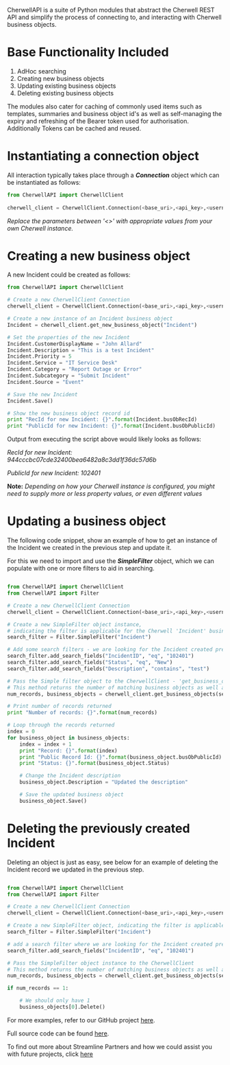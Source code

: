 CherwellAPI is a suite of Python modules that abstract the Cherwell REST API and simplify the process of connecting to, and interacting with Cherwell business objects. 

Base Functionality Included
===========================

1. AdHoc searching
2. Creating new business objects
3. Updating existing business objects
4. Deleting existing business objects

The modules also cater for caching of commonly used items such as templates, summaries and business object id's as well as self-managing the expiry and refreshing of the Bearer token used for authorisation. Additionally Tokens can be cached and reused.

Instantiating a connection object
=================================

All interaction typically takes place through a **_Connection_** object which can be instantiated as follows:

```python
from CherwellAPI import CherwellClient
  
cherwell_client = CherwellClient.Connection(<base_uri>,<api_key>,<username>,<password>)  
```
*Replace the parameters between '<>' with appropriate values from your own Cherwell instance.*

Creating a new business object
==============================

A new Incident could be created as follows:

```python
from CherwellAPI import CherwellClient

# Create a new CherwellClient Connection
cherwell_client = CherwellClient.Connection(<base_uri>,<api_key>,<username>,<password>)

# Create a new instance of an Incident business object
Incident = cherwell_client.get_new_business_object("Incident")

# Set the properties of the new Incident
Incident.CustomerDisplayName = "John Allard"
Incident.Description = "This is a test Incident"
Incident.Priority = 5
Incident.Service = "IT Service Desk"
Incident.Category = "Report Outage or Error"
Incident.Subcategory = "Submit Incident"
Incident.Source = "Event"

# Save the new Incident
Incident.Save()

# Show the new business object record id
print "RecId for new Incident: {}".format(Incident.busObRecId)
print "PublicId for new Incident: {}".format(Incident.busObPublicId)

```
Output from executing the script above would likely looks as follows:

*RecId for new Incident: 944cccbc07cde32400bea6482a8c3dd1f36dc57d6b*

*PublicId for new Incident: 102401*

**Note:** *Depending on how your Cherwell instance is configured, you might need to supply more or less property values, or even different values*

Updating a business object
==========================

The following code snippet, show an example of how to get an instance of the Incident we created in the previous step and update it.

For this we need to import and use the **_SimpleFilter_** object, which we can populate with one or more filters to aid in searching.

```python

from CherwellAPI import CherwellClient
from CherwellAPI import Filter

# Create a new CherwellClient Connection
cherwell_client = CherwellClient.Connection(<base_uri>,<api_key>,<username>,<password>)

# Create a new SimpleFilter object instance,
# indicating the filter is applicable for the Cherwell 'Incident' business object
search_filter = Filter.SimpleFilter("Incident")

# Add some search filters - we are looking for the Incident created previously
search_filter.add_search_fields("IncidentID", "eq", "102401")
search_filter.add_search_fields("Status", "eq", "New")
search_filter.add_search_fields("Description", "contains", "test")

# Pass the Simple filter object to the CherwellClient - 'get_business_objects' method
# This method returns the number of matching business objects as well as the list of matching business objects
num_records, business_objects = cherwell_client.get_business_objects(search_filter)

# Print number of records returned
print "Number of records: {}".format(num_records)

# Loop through the records returned
index = 0
for business_object in business_objects:
    index = index + 1
    print "Record: {}".format(index)
    print "Public Record Id: {}".format(business_object.busObPublicId)
    print "Status: {}".format(business_object.Status)

    # Change the Incident description
    business_object.Description = "Updated the description"

    # Save the updated business object
    business_object.Save()

```

Deleting the previously created Incident
========================================

Deleting an object is just as easy, see below for an example of deleting the Incident record we updated in the previous step.

```python

from CherwellAPI import CherwellClient
from CherwellAPI import Filter

# Create a new CherwellClient Connection
cherwell_client = CherwellClient.Connection(<base_uri>,<api_key>,<username>,<password>)

# Create a new SimpleFilter object, indicating the filter is applicable for the Cherwell Incident business object
search_filter = Filter.SimpleFilter("Incident")

# add a search filter where we are looking for the Incident created previously
search_filter.add_search_fields("IncidentID", "eq", "102401")

# Pass the SimpleFilter object instance to the CherwellClient
# This method returns the number of matching business objects as well as the list of matching business objects
num_records, business_objects = cherwell_client.get_business_objects(search_filter)

if num_records == 1:

    # We should only have 1
    business_objects[0].Delete()

```

For more examples, refer to our GitHub project [here](https://github.com/streamline-partners/CherwellAPI/tree/master/Examples).

Full source code can be found [here](https://github.com/streamline-partners/CherwellAPI).

To find out more about Streamline Partners and how we could assist you with future projects, click [here](http://www.streamlinepartners.com.au/)

  




